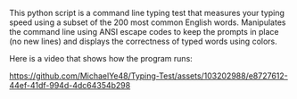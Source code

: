 This python script is a command line typing test that measures your typing speed using a subset of the 200 most common English words. Manipulates the command line using ANSI escape codes to keep the prompts in place (no new lines) and displays the correctness of typed words using colors.

Here is a video that shows how the program runs:

https://github.com/MichaelYe48/Typing-Test/assets/103202988/e8727612-44ef-41df-994d-4dc64354b298

